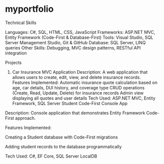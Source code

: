 # myportfolio
Technical Skills

Languages: C#, SQL, HTML, CSS, JavaScript
Frameworks: ASP.NET MVC, Entity Framework (Code-First & Database-First)
Tools: Visual Studio, SQL Server Management Studio, Git & GitHub
Database: SQL Server, LINQ queries
Other Skills: Debugging, MVC design patterns, RESTful API integration

Projects
1. Car Insurance MVC Application
Description: A web application that allows users to create, edit, view, and delete insurance records.
Features Implemented:
Automatic insurance quote calculation based on age, car details, DUI history, and coverage type
CRUD operations (Create, Read, Update, Delete) for insurance records
Admin view displaying all quotes and user details
Tech Used: ASP.NET MVC, Entity Framework, SQL Server
Student Code-First Console App

Description: Console application that demonstrates Entity Framework Code-First approach.

Features Implemented:

Creating a Student database with Code-First migrations

Adding student records to the database programmatically

Tech Used: C#, EF Core, SQL Server LocalDB
